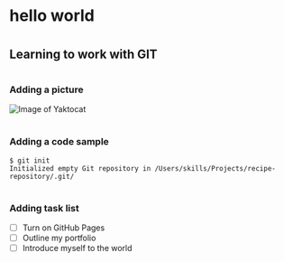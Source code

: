 # <h1>hello world
# <h2>Learning to work with GIT
# <h3> Adding a picture 
![Image of Yaktocat](https://octodex.github.com/images/yaktocat.png)
# <h3> Adding a code sample 
```
$ git init
Initialized empty Git repository in /Users/skills/Projects/recipe-repository/.git/
```

# <h3> Adding task list 
- [ ] Turn on GitHub Pages
- [ ] Outline my portfolio
- [ ] Introduce myself to the world
